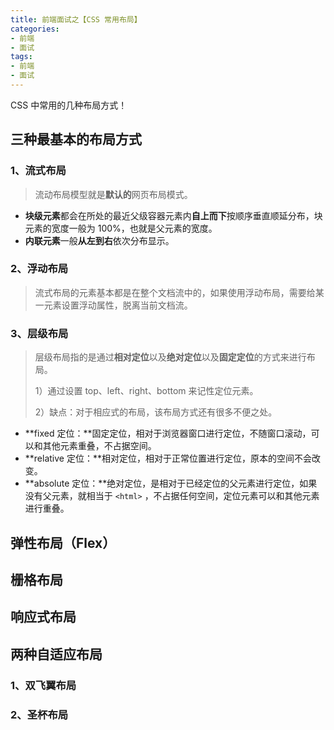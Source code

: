 ```yaml
---
title: 前端面试之【CSS 常用布局】
categories: 
- 前端
- 面试
tags: 
- 前端
- 面试
---
```


CSS 中常用的几种布局方式！

<!--more-->



## 三种最基本的布局方式

### 1、流式布局

> 流动布局模型就是**默认的**网页布局模式。

- **块级元素**都会在所处的最近父级容器元素内**自上而下**按顺序垂直顺延分布，块元素的宽度一般为 100%，也就是父元素的宽度。
- **内联元素**一般**从左到右**依次分布显示。



### 2、浮动布局

> 流式布局的元素基本都是在整个文档流中的，如果使用浮动布局，需要给某一元素设置浮动属性，脱离当前文档流。



### 3、层级布局

> 层级布局指的是通过**相对定位**以及**绝对定位**以及**固定定位**的方式来进行布局。
>
> 1）通过设置 top、left、right、bottom 来记性定位元素。
>
> 2）缺点：对于相应式的布局，该布局方式还有很多不便之处。

- **fixed 定位：**固定定位，相对于浏览器窗口进行定位，不随窗口滚动，可以和其他元素重叠，不占据空间。
- **relative 定位：**相对定位，相对于正常位置进行定位，原本的空间不会改变。
- **absolute 定位：**绝对定位，是相对于已经定位的父元素进行定位，如果没有父元素，就相当于 `<html>` ，不占据任何空间，定位元素可以和其他元素进行重叠。



## 弹性布局（Flex）



## 栅格布局



## 响应式布局



## 两种自适应布局

### 1、双飞翼布局





### 2、圣杯布局











